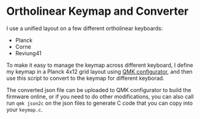 # Ortholinear Keymap and Converter

I use a unified layout on a few different ortholinear keyboards:

* Planck
* Corne
* Reviung41

To make it easy to manage the keymap across different keyboard, I define
my keymap in a Planck 4x12 grid layout using 
[QMK configurator](https://config.qmk.fm/#/planck/rev6/LAYOUT_planck_grid), 
and then use this script to convert to the keymap for different keyborad.

The converted json file can be uploaded to QMK configurator to build the
firmware online, or if you need to do other modifications, you can also 
call run `qmk json2c` on the json files to generate C code that you can 
copy into your `keymap.c`.